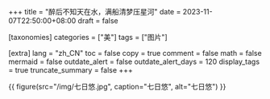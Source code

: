 +++
title = "醉后不知天在水，满船清梦压星河"
date = 2023-11-07T22:50:00+08:00
draft = false

[taxonomies]
categories = ["美"]
tags = ["图片"]

[extra]
lang = "zh_CN"
toc = false
copy = true
comment = false
math = false
mermaid = false
outdate_alert = false
outdate_alert_days = 120
display_tags = true
truncate_summary = false
+++

<!--more-->
{{ figure(src="/img/七日悠.jpg", caption="七日悠", alt="七日悠") }}